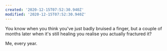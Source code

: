 ```yaml
---
created: '2020-12-15T07:52:30.940Z'
modified: '2020-12-15T07:52:30.940Z'
---
```

You know when you think you've just badly bruised a finger, but a couple of months later when it's still healing you realise you actually fractured it? 

Me, every year.
